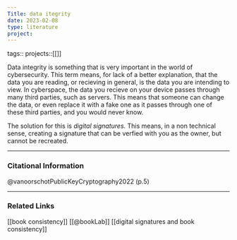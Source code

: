 ```yaml
---
Title: data itegrity
date: 2023-02-08
type: literature
project:
---
```

tags:: 
projects::[[]]


Data integrity is something that is very important in the world of cybersecurity. This term means, for lack of a better explanation, that the data you are reading, or recieving in general, is the data you are intending to view. In cyberspace, the data you recieve on your device passes through many third parties, such as servers. This means that someone can change the data, or even replace it with a fake one as it passes through one of these third parties, and you would never know. 

The solution for this is *digital signatures.* This means, in a non technical sense, creating a signature that can be verfied with you as the owner, but cannot be recreated. 

---
### Citational Information

@vanoorschotPublicKeyCryptography2022 (p.5)

---

### Related Links

[[book consistency]]
[[@bookLab]]
[[digital signatures and book consistency]]
